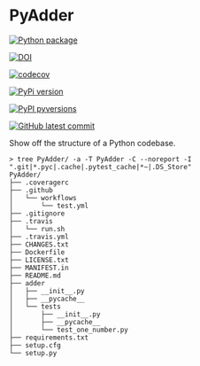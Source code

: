 # PyAdder

[![Python package](https://github.com/profjsb/PyAdder/actions/workflows/test.yml/badge.svg?branch=master)](https://github.com/profjsb/PyAdder/actions/workflows/test.yml)

[![DOI](https://zenodo.org/badge/DOI/10.5281/zenodo.5975993.svg)](https://doi.org/10.5281/zenodo.5975993)


[![codecov](https://codecov.io/gh/profjsb/PyAdder/branch/master/graph/badge.svg)](https://codecov.io/gh/profjsb/PyAdder)

[![PyPi version](https://badgen.net/pypi/v/PyAdder/)](https://pypi.com/project/PyAdder)

[![PyPI pyversions](https://img.shields.io/pypi/pyversions/ansicolortags.svg)](https://pypi.python.org/pypi/PyAdder/)

[![GitHub latest commit](https://badgen.net/github/last-commit/profjsb/PyAdder)](https://GitHub.com/profjsb/PyAdder/commit/)


Show off the structure of a Python codebase.

```
> tree PyAdder/ -a -T PyAdder -C --noreport -I ".git|*.pyc|.cache|.pytest_cache|*~|.DS_Store"
PyAdder/
├── .coveragerc
├── .github
│   └── workflows
│       └── test.yml
├── .gitignore
├── .travis
│   └── run.sh
├── .travis.yml
├── CHANGES.txt
├── Dockerfile
├── LICENSE.txt
├── MANIFEST.in
├── README.md
├── adder
│   ├── __init__.py
│   ├── __pycache__
│   └── tests
│       ├── __init__.py
│       ├── __pycache__
│       └── test_one_number.py
├── requirements.txt
├── setup.cfg
└── setup.py
```
